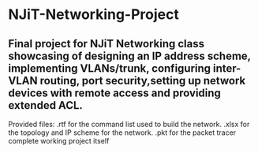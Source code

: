 # NJiT-Networking-Project
Final project for NJiT Networking class showcasing of designing an IP address scheme, implementing VLANs/trunk, configuring inter-VLAN routing, port security,setting up network devices with remote access and providing extended ACL.
------------------------------------------------------------------------------------
Provided files: .rtf for the command list used to build the network. .xlsx for the topology and IP scheme for the network. .pkt for the packet tracer complete working project itself
